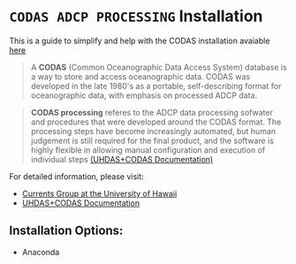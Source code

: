 # ``CODAS ADCP PROCESSING`` Installation

This is a guide to simplify and help with the CODAS installation avaiable [here](https://currents.soest.hawaii.edu/docs/adcp_doc/codas_setup/index.html)


>A **CODAS** (Common Oceanographic Data Access System) database is a way to store and access oceanographic data. CODAS was developed in the late 1980's as a portable, self-describing format for oceanographic data, with emphasis on processed ADCP data.

>**CODAS processing** referes to the ADCP data processing sofwater and procedures that were developed around the CODAS format. The processing steps have become increasingly automated, but human judgement is still required for the final product, and the software is highly flexible in allowing manual configuration and execution of individual steps [(UHDAS+CODAS Documentation)](https://currents.soest.hawaii.edu/docs/adcp_doc/)





For detailed  information, please visit:
- [Currents Group at the University of Hawaii](https://currents.soest.hawaii.edu/home/)
- [UHDAS+CODAS Documentation](https://currents.soest.hawaii.edu/docs/adcp_doc/)



## Installation Options:
- Anaconda

